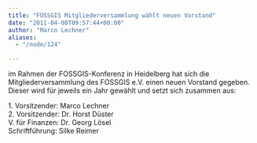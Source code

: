 ```yaml
---
title: "FOSSGIS Mitgliederversammlung wählt neuen Vorstand"
date: "2011-04-08T09:57:44+00:00"
author: "Marco Lechner"
aliases:
  - "/node/124"

---
```


<p>im Rahmen der FOSSGIS-Konferenz in Heidelberg hat sich die Mitgliederversammlung des FOSSGIS e.V. einen neuen Vorstand gegeben. Dieser wird für jeweils ein Jahr gewählt und setzt sich zusammen aus:</p>
<p>1. Vorsitzender: Marco Lechner<br />
	2. Vorsitzender: Dr. Horst Düster<br />
	V. für Finanzen: Dr. Georg Lösel<br />
	Schriftführung: Silke Reimer</p>

